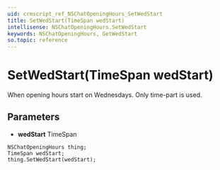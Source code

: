 ```yaml
---
uid: crmscript_ref_NSChatOpeningHours_SetWedStart
title: SetWedStart(TimeSpan wedStart)
intellisense: NSChatOpeningHours.SetWedStart
keywords: NSChatOpeningHours, GetWedStart
so.topic: reference
---
```


# SetWedStart(TimeSpan wedStart)

When opening hours start on Wednesdays. Only time-part is used.

## Parameters

* **wedStart** TimeSpan

```crmscript
NSChatOpeningHours thing;
TimeSpan wedStart;
thing.SetWedStart(wedStart);
```

